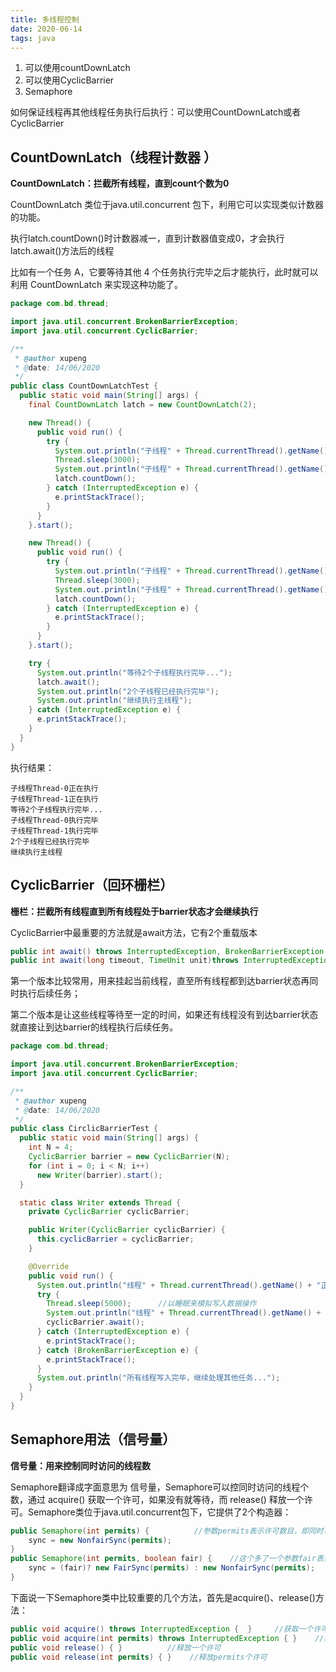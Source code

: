 ```yaml
---
title: 多线程控制
date: 2020-06-14
tags: java
---
```




1. 可以使用countDownLatch
2. 可以使用CyclicBarrier
3. Semaphore



如何保证线程再其他线程任务执行后执行：可以使用CountDownLatch或者CyclicBarrier

##	CountDownLatch（线程计数器 ）

**CountDownLatch：拦截所有线程，直到count个数为0**

CountDownLatch 类位于java.util.concurrent 包下，利用它可以实现类似计数器的功能。

执行latch.countDown()时计数器减一，直到计数器值变成0，才会执行latch.await()方法后的线程



比如有一个任务 A，它要等待其他 4 个任务执行完毕之后才能执行，此时就可以利用 CountDownLatch 来实现这种功能了。

```java
package com.bd.thread;

import java.util.concurrent.BrokenBarrierException;
import java.util.concurrent.CyclicBarrier;

/**
 * @author xupeng
 * @date: 14/06/2020
 */
public class CountDownLatchTest {
  public static void main(String[] args) {
    final CountDownLatch latch = new CountDownLatch(2);

    new Thread() {
      public void run() {
        try {
          System.out.println("子线程" + Thread.currentThread().getName() + "正在执行");
          Thread.sleep(3000);
          System.out.println("子线程" + Thread.currentThread().getName() + "执行完毕");
          latch.countDown();
        } catch (InterruptedException e) {
          e.printStackTrace();
        }
      }
    }.start();

    new Thread() {
      public void run() {
        try {
          System.out.println("子线程" + Thread.currentThread().getName() + "正在执行");
          Thread.sleep(3000);
          System.out.println("子线程" + Thread.currentThread().getName() + "执行完毕");
          latch.countDown();
        } catch (InterruptedException e) {
          e.printStackTrace();
        }
      }
    }.start();

    try {
      System.out.println("等待2个子线程执行完毕...");
      latch.await();
      System.out.println("2个子线程已经执行完毕");
      System.out.println("继续执行主线程");
    } catch (InterruptedException e) {
      e.printStackTrace();
    }
  }
}

```

执行结果：

```
子线程Thread-0正在执行
子线程Thread-1正在执行
等待2个子线程执行完毕...
子线程Thread-0执行完毕
子线程Thread-1执行完毕
2个子线程已经执行完毕
继续执行主线程
```

## CyclicBarrier（回环栅栏）

**栅栏：拦截所有线程直到所有线程处于barrier状态才会继续执行**

CyclicBarrier中最重要的方法就是await方法，它有2个重载版本

```java
public int await() throws InterruptedException, BrokenBarrierException { };
public int await(long timeout, TimeUnit unit)throws InterruptedException,BrokenBarrierException,TimeoutException { };
```

第一个版本比较常用，用来挂起当前线程，直至所有线程都到达barrier状态再同时执行后续任务；

第二个版本是让这些线程等待至一定的时间，如果还有线程没有到达barrier状态就直接让到达barrier的线程执行后续任务。

```java
package com.bd.thread;

import java.util.concurrent.BrokenBarrierException;
import java.util.concurrent.CyclicBarrier;

/**
 * @author xupeng
 * @date: 14/06/2020
 */
public class CirclicBarrierTest {
  public static void main(String[] args) {
    int N = 4;
    CyclicBarrier barrier = new CyclicBarrier(N);
    for (int i = 0; i < N; i++)
      new Writer(barrier).start();
  }

  static class Writer extends Thread {
    private CyclicBarrier cyclicBarrier;

    public Writer(CyclicBarrier cyclicBarrier) {
      this.cyclicBarrier = cyclicBarrier;
    }

    @Override
    public void run() {
      System.out.println("线程" + Thread.currentThread().getName() + "正在写入数据...");
      try {
        Thread.sleep(5000);      //以睡眠来模拟写入数据操作
        System.out.println("线程" + Thread.currentThread().getName() + "写入数据完毕，等待其他线程写入完毕");
        cyclicBarrier.await();
      } catch (InterruptedException e) {
        e.printStackTrace();
      } catch (BrokenBarrierException e) {
        e.printStackTrace();
      }
      System.out.println("所有线程写入完毕，继续处理其他任务...");
    }
  }
}
```

## Semaphore用法（信号量）

**信号量：用来控制同时访问的线程数**

Semaphore翻译成字面意思为 信号量，Semaphore可以控同时访问的线程个数，通过 acquire() 获取一个许可，如果没有就等待，而 release() 释放一个许可。Semaphore类位于java.util.concurrent包下，它提供了2个构造器：

``` java
public Semaphore(int permits) {          //参数permits表示许可数目，即同时可以允许多少线程进行访问
    sync = new NonfairSync(permits);
}
public Semaphore(int permits, boolean fair) {    //这个多了一个参数fair表示是否是公平的，即等待时间越久的越先获取许可
    sync = (fair)? new FairSync(permits) : new NonfairSync(permits);
}
```

下面说一下Semaphore类中比较重要的几个方法，首先是acquire()、release()方法：

```java
public void acquire() throws InterruptedException {  }     //获取一个许可
public void acquire(int permits) throws InterruptedException { }    //获取permits个许可
public void release() { }          //释放一个许可
public void release(int permits) { }    //释放permits个许可
```

